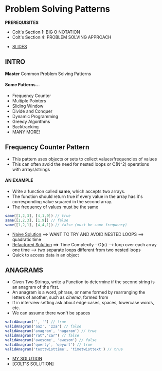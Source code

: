# Problem Solving Patterns
**PREREQUISITES**
- Colt's Section 1: BIG O NOTATION
- Colt's Section 4: PROBLEM SOLVING APPROACH
* [SLIDES](https://cs.slides.com/colt_steele/problem-solving-patterns)
## INTRO
**Master** Common Problem Solving Patterns
#### Some Patterns...
* Frequency Counter
* Multiple Pointers
* Sliding Window
* Divide and Conquer
* Dynamic Programming
* Greedy Algorithms
* Backtracking
* MANY MORE!

## Frequency Counter Pattern
- This pattern uses objects or sets to collect values/frequencies of values
- This can often avoid the need for nested loops or O(N^2) operations with arrays/strings
#### AN EXAMPLE
- Write a function called **same**, which accepts two arrays. 
- The function should return true if every value in the array has it's corresponding value squared in the second array.
- The frequency of values must be the same
```js
same([1,2,3], [4,1,9]) // true
same([1,2,3], [1,9]) // false
same([1,2,1], [4,4,1]) // false (must be same frequency)
```
- [Naive Solution](02-same-refactor.js) ==> WANT TO TRY AND AVOID NESTED LOOPS ==> quadratic time  
- [Refactored Solution](03-same-refactor.js) ==> Time Complexity - O(n) --> loop over each array one time --> two separate loops different from two nested loops
- Quick to access data in an object

## ANAGRAMS
- Given Two Strings, write a Function to determine if the second string is an anagram of the first.
- An anagram is a word, phrase, or name formed by rearranging the letters of another, such as *cinema*, formed from 
- If in interview setting ask about edge cases, spaces, lowercase words, etc. 
- We can assume there won't be spaces 
```js
validAnagram('', '') // true
validAnagram('aaz', 'zza') // false
validAnagram('anagram', 'nagaram') // true
validAnagram("rat","car") // false
validAnagram('awesome', 'awesom') // false
validAnagram('qwerty', 'qeywrt') // true
validAnagram('texttwisttime', 'timetwisttext') // true
```
- [MY SOLUTION](04-anagrams.js)
- [COLT'S SOLUTION]



